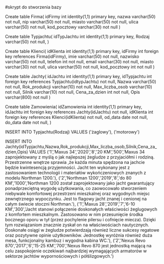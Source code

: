 
#skrypt do stworzenia bazy

Create table Firma(
idFirmy int identity(1,1) primary key,
nazwa varchar(50) not null,
nip varchar(50) not null,
miasto varchar(50) not null,
ulica varchar(50) not null,
kod_pocztowy varchar(30) not null
)



Create table Typjachtu(
idTypJachtu int identity(1,1) primary key,
Rodzaj varchar(50) not null,
 )


 Create table Klienci(
idKlienta int identity(1,1) primary key,
idFirmy int foreign key references Firma(idFirmy),
imie varchar(50) not null,
nazwisko varchar(50) not null,
telefon int not null,
email varchar(30) not null,
miasto varchar(30) not null,
ulica varchar(50) not null,
kod_pocztowy int not null
)


Create table Jachty(
idJachtu int identity(1,1) primary key,
idTypjachtu int foreign key references Typjachtu(idtypJachtu) not null,
Nazwa varchar(50) not null,
Rok_produkcji varchar(10) not null,
Max_liczba_osob varchar(10) not null,
Silnik varchar(10) not null,
Cena_za_dzien int not null,
Opis varchar(800) not null
)


Create table Zamowienia(
idZamowienia int identity(1,1) primary key,
idJachtu int foreign key references Jachty(idJachtu) not null,
idKlienta int foreign key references Klienci(idKlienta) not null,
od_data date not null,
do_data date not null,
)



INSERT INTO Typjachtu(Rodzaj)
VALUES
    ('żaglowy'),
    ('motorowy')






INSERT INTO Jachty(idTypjachtu,Nazwa,Rok_produkcji,Max_liczba_osob,Silnik,Cena_za_dzien,Opis)
VALUES
    ('1','Maxus 34','2020','8','20 KM','500','Maxus 34 zaprojektowany z myślą o jak najlepszej żegludze z przyjaciółmi i rodziną. Przestrzenne wnętrze sprawia ,że każda minuta spędzona na jachcie będzie kwintesencją przyjemności. Jacht ten wykonany jest z zastosowaniem technologii i materiałów wykończeniowych znanych z modelu Northman 1200.'),
    ('2','Northman 1200','2019','8','do 80 KM','1000','Northman 1200 został zaprojektowany jako jacht gwarantujący ponadprzeciętną wygodę użytkowania, co zaowocowało stworzeniem niebywale komfortowej przestrzeni mieszkalnej oraz wygodnych miejsc zewnętrznego wypoczynku. Jest to flagowy jacht znanej i cenionej na całym świecie stoczni Northman.'),
    ('1','Maxus 28','2019','7','6-10 KM','300','Jacht stanowi połączenie doskonałych właściwości żeglugowych z komfortem mieszkalnym. Zastosowano w nim przesunięcie środka bocznego oporu w tył (przez pochylenie pilersu i cofnięcie miecza). Dzięki tym rozwiązaniom znacznie zyskał on na właściwościach nautycznych. Doskonałe osiągi w żegludze potwierdzają również liczne sukcesy regatowe oraz pozytywne opinie użytkowników. Jednostkę wyróżnia również duża mesa, funkcjonalny kambuz i wygodna kabina WC.'),
    ('2','Nexus Revo 870','2017','6','15-25 KM','700','Nexus Revo 870 jest jednostką mającą na celu zaspokojenie oczekiwań najbardziej wymagających armatorów w sektorze jachtów wypornościowych i półślizgowych.')

	
